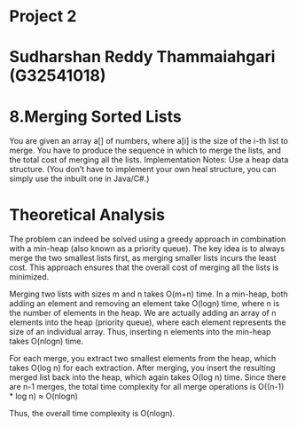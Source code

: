 # Project 2 
# Sudharshan Reddy Thammaiahgari (G32541018)

# 8.Merging Sorted Lists
You are given an array a[] of numbers, where a[i] is the size of the i-th list to merge.  You have to produce the sequence in which to merge the lists, and the total cost of merging all the lists.  Implementation Notes: Use a heap data structure.  (You don’t have to implement your own heal structure, you can simply use the inbuilt one in Java/C#.)

# Theoretical Analysis 
The problem can indeed be solved using a greedy approach in combination with a min-heap (also known as a priority queue). The key idea is to always merge the two smallest lists first, as merging smaller lists incurs the least cost. This approach ensures that the overall cost of merging all the lists is minimized.

Merging two lists with sizes m and n takes O(m+n) time. In a min-heap, both adding an element and removing an element take O(logn) time, where n is the number of elements in the heap. We are actually adding an array of n elements into the heap (priority queue), where each element represents the size of an individual array. Thus, inserting n elements into the min-heap takes O(nlogn) time.

For each merge, you extract two smallest elements from the heap, which takes O(log n) for each extraction. After merging, you insert the resulting merged list back into the heap, which again takes O(log n) time. Since there are n-1 merges, the total time complexity for all merge operations is O((n-1) * log n) ≈ O(nlogn)

Thus, the overall time complexity is O(nlogn).
